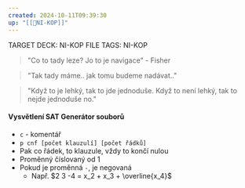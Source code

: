 ```yaml
---
created: 2024-10-11T09:39:30
up: "[[📖NI-KOP]]"
---
```


TARGET DECK: NI-KOP
FILE TAGS: NI-KOP


> "Co to tady leze? Jo to je navigace" - Fisher

> "Tak tady máme.. jak tomu budeme nadávat.." 

> "Když to je lehký, tak to jde jednoduše. Když to není lehký, tak to nejde jednoduše no."

#### Vysvětlení SAT Generátor souborů
- `c` - komentář
- `p cnf [počet klauzulí] [počet řádků]`
- Pak co řádek, to klauzule, vždy to končí nulou
- Proměnný číslovaný od 1
- Pokud je proměnná `-`, je negovaná
	- Např. $2 3 -4 = x_2 + x_3 + \overline{x_4}$


